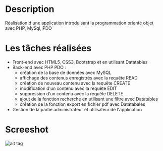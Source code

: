 # Description
Réalisation d'une application introduisant la programmation orienté objet avec PHP, MySql, PDO

# Les tâches réalisées
- Front-end avec HTML5, CSS3, Bootstrap et en utilisant Datatables
- Back-end avec PHP PDO :
  - création de la base de données avec MySQL
  - affichage des contenus enregistrés avec la requête READ
  - création de nouveau contenu avec la requête CREATE
  - modification d'un contenu avec la requête EDIT
  - suppression d'un contenu avec la requête DELETE
  - ajout de la fonction recherche en utilisant une filtre avec Datatables
  - création de la fonction export en fichier pdf avec Datatabales
- Gestion de la partie administrateur et utilisateur de l'application
  
# Screeshot
![alt tag](https://github.com/handrianasolo/tp-php-pdo-mysql/blob/master/mockup.PNG)
